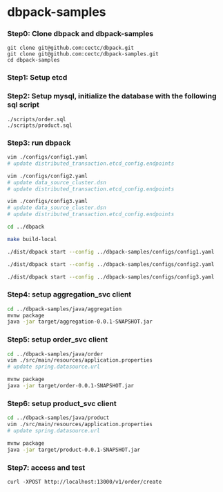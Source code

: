 # dbpack-samples

### Step0: Clone dbpack and dbpack-samples
```shell
git clone git@github.com:cectc/dbpack.git
git clone git@github.com:cectc/dbpack-samples.git
cd dbpack-samples
```

### Step1: Setup etcd

### Step2: Setup mysql, initialize the database with the following sql script
```
./scripts/order.sql
./scripts/product.sql
```

### Step3: run dbpack
```bash
vim ./configs/config1.yaml
# update distributed_transaction.etcd_config.endpoints

vim ./configs/config2.yaml
# update data_source_cluster.dsn
# update distributed_transaction.etcd_config.endpoints

vim ./configs/config3.yaml
# update data_source_cluster.dsn
# update distributed_transaction.etcd_config.endpoints

cd ../dbpack

make build-local

./dist/dbpack start --config ../dbpack-samples/configs/config1.yaml

./dist/dbpack start --config ../dbpack-samples/configs/config2.yaml

./dist/dbpack start --config ../dbpack-samples/configs/config3.yaml
```

### Step4: setup aggregation_svc client
```bash
cd ../dbpack-samples/java/aggregation
mvnw package
java -jar target/aggregation-0.0.1-SNAPSHOT.jar
```

### Step5: setup order_svc client
```bash
cd ../dbpack-samples/java/order
vim ./src/main/resources/application.properties
# update spring.datasource.url

mvnw package
java -jar target/order-0.0.1-SNAPSHOT.jar
```

### Step6: setup product_svc client
```bash
cd ../dbpack-samples/java/product
vim ./src/main/resources/application.properties
# update spring.datasource.url

mvnw package
java -jar target/product-0.0.1-SNAPSHOT.jar
```

### Step7: access and test
```
curl -XPOST http://localhost:13000/v1/order/create
```
